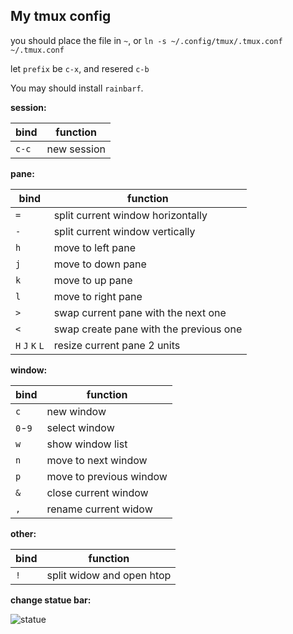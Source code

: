 ## My tmux config

you should place the file in `~`, or `ln -s ~/.config/tmux/.tmux.conf ~/.tmux.conf`

let `prefix` be `c-x`, and resered `c-b`

You may should install `rainbarf`.

**session:** 

| bind  | function    |
|-------|-------------|
| `c-c` | new session |

**pane:** 

| bind            | function                               |
|-----------------|----------------------------------------|
| `=`             | split current window horizontally      |
| `-`             | split current window vertically        |
| `h`             | move to left pane                      |
| `j`             | move to down pane                      |
| `k`             | move to up pane                        |
| `l`             | move to right pane                     |
| `>`             | swap current pane with the next one    |
| `<`             | swap create pane with the previous one |
| `H` `J` `K` `L` | resize current pane 2 units            |

**window:** 

| bind    | function                |
|---------|-------------------------|
| `c`     | new window              |
| `0`-`9` | select window           |
| `w`     | show window list        |
| `n`     | move to next window     |
| `p`     | move to previous window |
| `&`     | close current window    |
| `,`     | rename current widow    |

**other:** 

| bind | function                  |
|------|---------------------------|
| `!`  | split widow and open htop |

**change statue bar:**

![statue](https://img-blog.csdnimg.cn/20200509175250232.png)
